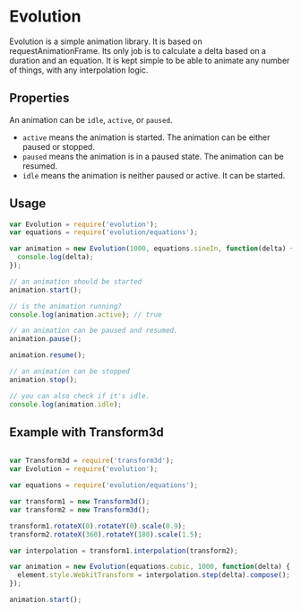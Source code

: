 # Evolution

Evolution is a simple animation library.
It is based on requestAnimationFrame.
Its only job is to calculate a delta based on a duration and an equation.
It is kept simple to be able to animate any number of things, with any interpolation logic.

## Properties

An animation can be `idle`, `active`, or `paused`.

 - `active` means the animation is started. The animation can be either paused or stopped.
 - `paused` means the animation is in a paused state. The animation can be resumed.
 - `idle` means the animation is neither paused or active. It can be started.

## Usage

```js
var Evolution = require('evolution');
var equations = require('evolution/equations');

var animation = new Evolution(1000, equations.sineIn, function(delta) {
  console.log(delta);
});

// an animation should be started
animation.start();

// is the animation running?
console.log(animation.active); // true

// an animation can be paused and resumed.
animation.pause();

animation.resume();

// an animation can be stopped
animation.stop();

// you can also check if it's idle.
console.log(animation.idle);
```

## Example with Transform3d

```js

var Transform3d = require('transform3d');
var Evolution = require('evolution');

var equations = require('evolution/equations');

var transform1 = new Transform3d();
var transform2 = new Transform3d();

transform1.rotateX(0).rotateY(0).scale(0.9);
transform2.rotateX(360).rotateY(180).scale(1.5);

var interpolation = transform1.interpolation(transform2);

var animation = new Evolution(equations.cubic, 1000, function(delta) {
  element.style.WebkitTransform = interpolation.step(delta).compose();
});

animation.start();
```
